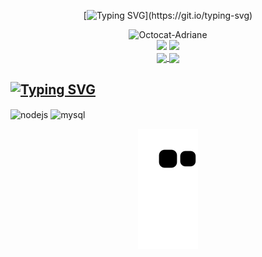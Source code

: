 <div align="center"> 

[![Typing SVG](https://readme-typing-svg.demolab.com?font=Fira+Code&pause=1000&color=DA31F7FF&center=true&vCenter=true&width=435&lines=Hello%2C+my+name+is+Adriane+Maciel;I'm+a+front-end+developer;Welcome+to+my+profile!)](https://git.io/typing-svg)

</div>

<div align="center">
<img width="200px" alt="Octocat-Adriane" src="https://i.postimg.cc/26HV8Q4L/octocat-1664567542809.png" />
</div>

<div align="center">
  <a href = "mailto:contato@adrianemaciel.developer"><img src="https://img.shields.io/badge/Gmail-D14836?style=for-the-badge&logo=gmail&logoColor=white" target="_blank"></a>
  <a href="https://www.linkedin.com/in/adrianemacieldeveloper" target="_blank"><img src="https://img.shields.io/badge/-LinkedIn-%230077B5?style=for-the-badge&logo=linkedin&logoColor=white" target="_blank"></a>
</div>

<div align="center">
  <a href="https://github.com/adrianemaciel">
  <img align="center" height="200em" src="https://github-readme-stats.vercel.app/api/top-langs/?username=adrianemaciel&layout=compact&langs_count=7&theme=dracula" />
  <img align="center" height="200em" src="https://github-readme-stats.vercel.app/api?username=adrianemaciel&show_icons=true&theme=dracula&include_all_commits=true&count_private=true" />
 </div>

          
## <a href="https://git.io/typing-svg"><img src="https://readme-typing-svg.demolab.com?font=Fira+Code&pause=1000&color=DA31F7&repeat=false&width=435&lines=Learning%3A" alt="Typing SVG" /></a>

<div>
  <img align="center" alt="nodejs" width="50" height="40" src="https://cdn.jsdelivr.net/gh/devicons/devicon@latest/icons/nodejs/nodejs-original-wordmark.svg" />
  <img align="center" alt="mysql" width="50" height="40" src="https://cdn.jsdelivr.net/gh/devicons/devicon@latest/icons/mysql/mysql-original-wordmark.svg" />
</div>
          
<div align="center"> 

![Snake animation](https://github.com/adrianemaciel/adrianemaciel/blob/output/github-contribution-grid-snake.svg)

</div>

